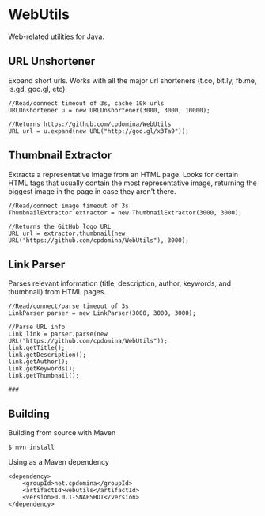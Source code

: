 WebUtils
=========

Web-related utilities for Java.

URL Unshortener
---------------

Expand short urls. Works with all the major url shorteners (t.co, bit.ly, fb.me, is.gd, goo.gl, etc).

	//Read/connect timeout of 3s, cache 10k urls
	URLUnshortener u = new URLUnshortener(3000, 3000, 10000);	
	
	//Returns https://github.com/cpdomina/WebUtils
	URL url = u.expand(new URL("http://goo.gl/x3Ta9"));	


Thumbnail Extractor
-------------------

Extracts a representative image from an HTML page. Looks for certain HTML tags that usually contain the most representative image, returning the biggest image in the page in case they aren't there.

	//Read/connect image timeout of 3s
	ThumbnailExtractor extractor = new ThumbnailExtractor(3000, 3000);	 
	
	//Returns the GitHub logo URL
	URL url = extractor.thumbnail(new URL("https://github.com/cpdomina/WebUtils"), 3000);	
	
	
Link Parser
-----------
Parses relevant information (title, description, author, keywords, and thumbnail) from HTML pages.

	//Read/connect/parse timeout of 3s
	LinkParser parser = new LinkParser(3000, 3000, 3000);	
	
	//Parse URL info
	Link link = parser.parse(new URL("https://github.com/cpdomina/WebUtils"));	
	link.getTitle();
	link.getDescription();
	link.getAuthor();
	link.getKeywords();
	link.getThumbnail();
	
	### 

Building
-----------
Building from source with Maven

	$ mvn install

Using as a Maven dependency

	<dependency>
		<groupId>net.cpdomina</groupId>
		<artifactId>webutils</artifactId>
		<version>0.0.1-SNAPSHOT</version>
	</dependency>	
